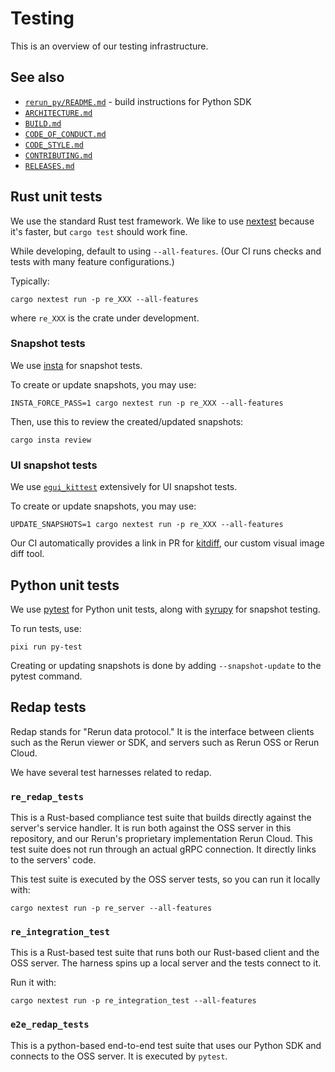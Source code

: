 # Testing

This is an overview of our testing infrastructure. 

## See also
* [`rerun_py/README.md`](rerun_py/README.md) - build instructions for Python SDK
* [`ARCHITECTURE.md`](ARCHITECTURE.md)
* [`BUILD.md`](BUILD.md)
* [`CODE_OF_CONDUCT.md`](CODE_OF_CONDUCT.md)
* [`CODE_STYLE.md`](CODE_STYLE.md)
* [`CONTRIBUTING.md`](CONTRIBUTING.md)
* [`RELEASES.md`](RELEASES.md)



## Rust unit tests

We use the standard Rust test framework.
We like to use [nextest](https://nexte.st) because it's faster, but `cargo test` should work fine.

While developing, default to using `--all-features`.
(Our CI runs checks and tests with many feature configurations.)

Typically:
```
cargo nextest run -p re_XXX --all-features 

```
where `re_XXX` is the crate under development.

### Snapshot tests

We use [insta](https://insta.rs) for snapshot tests.

To create or update snapshots, you may use:

```
INSTA_FORCE_PASS=1 cargo nextest run -p re_XXX --all-features
```

Then, use this to review the created/updated snapshots:

```
cargo insta review
```

### UI snapshot tests

We use [`egui_kittest`](https://github.com/emilk/egui/tree/main/crates/egui_kittest) extensively for UI snapshot tests.

To create or update snapshots, you may use:

```
UPDATE_SNAPSHOTS=1 cargo nextest run -p re_XXX --all-features
```

Our CI automatically provides a link in PR for [kitdiff](https://github.com/rerun-io/kitdiff), our custom visual image diff tool.


## Python unit tests

We use [pytest](https://docs.pytest.org/) for Python unit tests, along with [syrupy](https://github.com/syrupy-project/syrupy) for snapshot testing.

To run tests, use:

```
pixi run py-test
```

Creating or updating snapshots is done by adding `--snapshot-update` to the pytest command.


## Redap tests

Redap stands for "Rerun data protocol." It is the interface between clients such as the Rerun viewer or SDK, and servers such as Rerun OSS or Rerun Cloud.

We have several test harnesses related to redap.

### `re_redap_tests`

This is a Rust-based compliance test suite that builds directly against the server's service handler. It is run both against the OSS server in this repository, and our Rerun's proprietary implementation Rerun Cloud. This test suite does not run through an actual gRPC connection. It directly links to the servers' code.

This test suite is executed by the OSS server tests, so you can run it locally with:

```
cargo nextest run -p re_server --all-features
```

### `re_integration_test`

This is a Rust-based test suite that runs both our Rust-based client and the OSS server. The harness spins up a local server and the tests connect to it.

Run it with:

```
cargo nextest run -p re_integration_test --all-features
```


### `e2e_redap_tests`

This is a python-based end-to-end test suite that uses our Python SDK and connects to the OSS server. It is executed by `pytest`.


